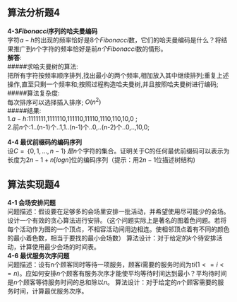 ## 算法分析题4
**4-3$Fibonacci$序列的哈夫曼编码**  
字符$a-h$的出现的频率恰好是8个$Fibonacci$数，它们的哈夫曼编码是什么？将结果推广到$n$个字符的频率恰好是前$n个Fibonacci$数的情形。   
**解答**:  
#####求哈夫曼树的算法:   
把所有字符按频率顺序排列,找出最小的两个频率,相加放入其中继续排列;重复上述操作,直至只剩一个频率和;按照过程构造哈夫曼树,并且按照哈夫曼树进行编码;  
#####算法复杂度:  
每次排序可以选择插入排序;
$O(n^2)$  
#####结果:  
1.$a-h$:1111111,1111110,111110,11110,1110,110,10,0 ;  
2.前$n$个:1..(n-1)个..1,1..(n-1)个..0,..(n-2)个..0,..,10,0;

**4-4 最优前缀码的编码序列**  
设$C=｛0, 1, …, n-1｝是n$个字符的集合。证明关于C的任何最优前缀码可以表示为长度为$2n-1+n[logn]$位的编码序列（提示：用$2n-1$位描述树结构)
## 算法实现题4
**4-1 会场安排问题**  
问题描述：假设要在足够多的会场里安排一批活动，并希望使用尽可能少的会场。设计一个有效的贪心算法进行安排。（这个问题实际上是著名的图着色问题。若将每个活动作为图的一个顶点，不相容活动间用边相连。使相邻顶点着有不同的颜色的最小着色数，相当于要找的最小会场数）
算法设计：对于给定的$k$个待安排活动，计算使用最少会场的时间表。   
**4-6 最优服务次序问题**  
问题描述：设有n个顾客同时等待一项服务，顾客i需要的服务时间为$ti (1<=i<=n)$。应如何安排$n$个顾客有服务次序才能使平均等待时间达到最小？平均待时间是$n$个顾客等待服务时间的总和除以$n$。
算法设计：对于给定的$n$个顾客需要的服务时间，计算最优服务次序。
